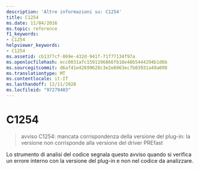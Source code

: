 ```yaml
---
description: 'Altre informazioni su: C1254'
title: C1254
ms.date: 11/04/2016
ms.topic: reference
f1_keywords:
- C1254
helpviewer_keywords:
- C1254
ms.assetid: cb1377cf-869e-432d-941f-71f77134f97a
ms.openlocfilehash: ecc0031afc1591196866fb18e48b5444294b1d6b
ms.sourcegitcommit: d6af41e42699628c3e2e6063ec7b03931a49a098
ms.translationtype: MT
ms.contentlocale: it-IT
ms.lasthandoff: 12/11/2020
ms.locfileid: "97279403"
---
```

# <a name="c1254"></a>C1254

> avviso C1254: mancata corrispondenza della versione del plug-in: la versione non corrisponde alla versione del driver PREfast

Lo strumento di analisi del codice segnala questo avviso quando si verifica un errore interno con la versione del plug-in e non nel codice da analizzare.
